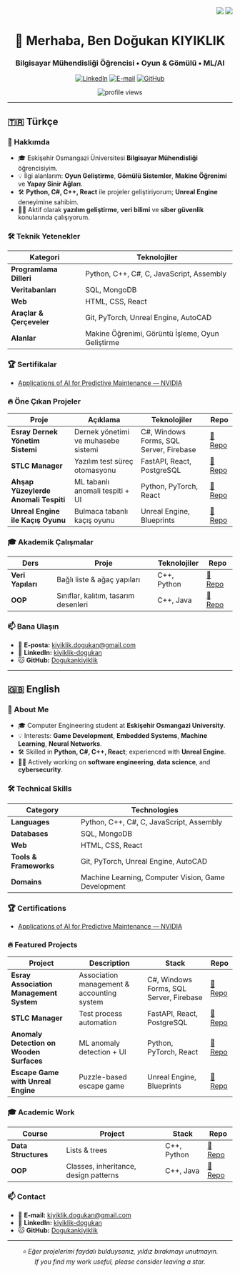 <!-- Dil Seçici -->
<p align="right">
  <a href="#-türkçe"><img src="https://img.shields.io/badge/🇹🇷-Türkçe-red?style=for-the-badge" /></a>
  <a href="#-english"><img src="https://img.shields.io/badge/🇬🇧-English-blue?style=for-the-badge" /></a>
</p>

<h1 align="center">👋 Merhaba, Ben Doğukan KIYIKLIK</h1>
<h3 align="center">Bilgisayar Mühendisliği Öğrencisi • Oyun & Gömülü • ML/AI</h3>

<p align="center">
  <a href="https://www.linkedin.com/in/kiyiklik-dogukan"><img alt="LinkedIn" src="https://img.shields.io/badge/LinkedIn-Doğukan%20KIYIKLIK-blue?style=flat-square&logo=linkedin"></a>
  <a href="mailto:kiyiklik.dogukan@gmail.com"><img alt="E-mail" src="https://img.shields.io/badge/E--mail-kiyiklik.dogukan%40gmail.com-blue?style=flat-square&logo=gmail"></a>
  <a href="https://github.com/Dogukankiyiklik"><img alt="GitHub" src="https://img.shields.io/badge/GitHub-Dogukankiyiklik-black?style=flat-square&logo=github"></a>
</p>

<p align="center">
  <img src="https://komarev.com/ghpvc/?username=Dogukankiyiklik&label=Ziyaretçi&style=flat-square" alt="profile views" />
</p>

---

## 🇹🇷 Türkçe

### 📌 Hakkımda
- 🎓 Eskişehir Osmangazi Üniversitesi **Bilgisayar Mühendisliği** öğrencisiyim.  
- 💡 İlgi alanlarım: **Oyun Geliştirme**, **Gömülü Sistemler**, **Makine Öğrenimi** ve **Yapay Sinir Ağları**.  
- 🛠️ **Python, C#, C++, React** ile projeler geliştiriyorum; **Unreal Engine** deneyimine sahibim.  
- 👨‍💻 Aktif olarak **yazılım geliştirme**, **veri bilimi** ve **siber güvenlik** konularında çalışıyorum.

### 🛠️ Teknik Yetenekler
| Kategori                 | Teknolojiler |
|--------------------------|--------------|
| **Programlama Dilleri**  | Python, C++, C#, C, JavaScript, Assembly |
| **Veritabanları**        | SQL, MongoDB |
| **Web**                  | HTML, CSS, React |
| **Araçlar & Çerçeveler** | Git, PyTorch, Unreal Engine, AutoCAD |
| **Alanlar**              | Makine Öğrenimi, Görüntü İşleme, Oyun Geliştirme |

### 🏆 Sertifikalar
- [Applications of AI for Predictive Maintenance — NVIDIA](https://learn.nvidia.com/certificates?id=A2w5uaJFTciZ-Iul1gn5uA)

### 🔥 Öne Çıkan Projeler
| Proje | Açıklama | Teknolojiler | Repo |
|------|----------|--------------|------|
| **Esray Dernek Yönetim Sistemi** | Dernek yönetimi ve muhasebe sistemi | C#, Windows Forms, SQL Server, Firebase | [🔗 Repo](https://github.com/Dogukankiyiklik/Esray) |
| **STLC Manager** | Yazılım test süreç otomasyonu | FastAPI, React, PostgreSQL | [🔗 Repo](https://github.com/Dogukankiyiklik/STLC-Manager) |
| **Ahşap Yüzeylerde Anomali Tespiti** | ML tabanlı anomali tespiti + UI | Python, PyTorch, React | [🔗 Repo](https://github.com/Dogukankiyiklik/Anomaly-Detection) |
| **Unreal Engine ile Kaçış Oyunu** | Bulmaca tabanlı kaçış oyunu | Unreal Engine, Blueprints | [🔗 Repo](https://github.com/Dogukankiyiklik/Escape-Game) |

### 🎓 Akademik Çalışmalar
| Ders | Proje | Teknolojiler | Repo |
|-----|-------|--------------|------|
| **Veri Yapıları** | Bağlı liste & ağaç yapıları | C++, Python | [🔗 Repo](https://github.com/Dogukankiyiklik/Data-Structures) |
| **OOP** | Sınıflar, kalıtım, tasarım desenleri | C++, Java | [🔗 Repo](https://github.com/Dogukankiyiklik/OOP-Projects) |

### 📫 Bana Ulaşın
- 📩 **E-posta:** kiyiklik.dogukan@gmail.com  
- 🔗 **LinkedIn:** [kiyiklik-dogukan](https://www.linkedin.com/in/kiyiklik-dogukan)  
- 🐱 **GitHub:** [Dogukankiyiklik](https://github.com/Dogukankiyiklik)

---

## 🇬🇧 English

### 📌 About Me
- 🎓 Computer Engineering student at **Eskişehir Osmangazi University**.  
- 💡 Interests: **Game Development**, **Embedded Systems**, **Machine Learning**, **Neural Networks**.  
- 🛠️ Skilled in **Python, C#, C++, React**; experienced with **Unreal Engine**.  
- 👨‍💻 Actively working on **software engineering**, **data science**, and **cybersecurity**.

### 🛠️ Technical Skills
| Category             | Technologies |
|----------------------|--------------|
| **Languages**        | Python, C++, C#, C, JavaScript, Assembly |
| **Databases**        | SQL, MongoDB |
| **Web**              | HTML, CSS, React |
| **Tools & Frameworks** | Git, PyTorch, Unreal Engine, AutoCAD |
| **Domains**          | Machine Learning, Computer Vision, Game Development |

### 🏆 Certifications
- [Applications of AI for Predictive Maintenance — NVIDIA](https://learn.nvidia.com/certificates?id=A2w5uaJFTciZ-Iul1gn5uA)

### 🔥 Featured Projects
| Project | Description | Stack | Repo |
|--------|-------------|-------|------|
| **Esray Association Management System** | Association management & accounting system | C#, Windows Forms, SQL Server, Firebase | [🔗 Repo](https://github.com/Dogukankiyiklik/Esray) |
| **STLC Manager** | Test process automation | FastAPI, React, PostgreSQL | [🔗 Repo](https://github.com/Dogukankiyiklik/STLC-Manager) |
| **Anomaly Detection on Wooden Surfaces** | ML anomaly detection + UI | Python, PyTorch, React | [🔗 Repo](https://github.com/Dogukankiyiklik/Anomaly-Detection) |
| **Escape Game with Unreal Engine** | Puzzle-based escape game | Unreal Engine, Blueprints | [🔗 Repo](https://github.com/Dogukankiyiklik/Escape-Game) |

### 🎓 Academic Work
| Course | Project | Stack | Repo |
|--------|---------|-------|------|
| **Data Structures** | Lists & trees | C++, Python | [🔗 Repo](https://github.com/Dogukankiyiklik/Data-Structures) |
| **OOP** | Classes, inheritance, design patterns | C++, Java | [🔗 Repo](https://github.com/Dogukankiyiklik/OOP-Projects) |

### 📫 Contact
- 📩 **E-mail:** kiyiklik.dogukan@gmail.com  
- 🔗 **LinkedIn:** [kiyiklik-dogukan](https://www.linkedin.com/in/kiyiklik-dogukan)  
- 🐱 **GitHub:** [Dogukankiyiklik](https://github.com/Dogukankiyiklik)

---

<p align="center">
  <i>⭐ Eğer projelerimi faydalı bulduysanız, yıldız bırakmayı unutmayın.</i><br/>
  <i>If you find my work useful, please consider leaving a star.</i>
</p>
